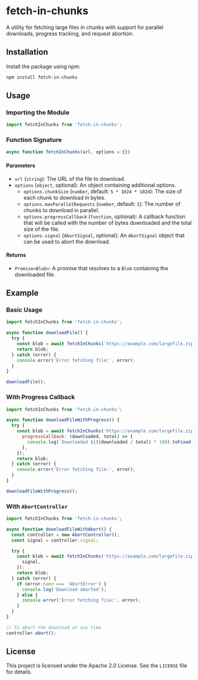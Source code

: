 # fetch-in-chunks

A utility for fetching large files in chunks with support for parallel
downloads, progress tracking, and request abortion.

## Installation

Install the package using npm:

```sh
npm install fetch-in-chunks
```

## Usage

### Importing the Module

```js
import fetchInChunks from 'fetch-in-chunks';
```

### Function Signature

```js
async function fetchInChunks(url, options = {})
```

#### Parameters

- `url` (`string`): The URL of the file to download.
- `options` (`object`, optional): An object containing additional options.
  - `options.chunkSize` (`number`, default: `5 * 1024 * 1024`): The size of each
    chunk to download in bytes.
  - `options.maxParallelRequests` (`number`, default: `1`): The number of chunks
    to download in parallel.
  - `options.progressCallback` (`function`, optional): A callback function that
    will be called with the number of bytes downloaded and the total size of the
    file.
  - `options.signal` (`AbortSignal`, optional): An `AbortSignal` object that can
    be used to abort the download.

#### Returns

- `Promise<Blob>`: A promise that resolves to a `Blob` containing the downloaded
  file.

## Example

### Basic Usage

```js
import fetchInChunks from 'fetch-in-chunks';

async function downloadFile() {
  try {
    const blob = await fetchInChunks('https://example.com/largefile.zip');
    return blob;
  } catch (error) {
    console.error('Error fetching file:', error);
  }
}

downloadFile();
```

### With Progress Callback

```js
import fetchInChunks from 'fetch-in-chunks';

async function downloadFileWithProgress() {
  try {
    const blob = await fetchInChunks('https://example.com/largefile.zip', {
      progressCallback: (downloaded, total) => {
        console.log(`Downloaded ${((downloaded / total) * 100).toFixed(2)}%`);
      },
    });
    return blob;
  } catch (error) {
    console.error('Error fetching file:', error);
  }
}

downloadFileWithProgress();
```

### With `AbortController`

```js
import fetchInChunks from 'fetch-in-chunks';

async function downloadFileWithAbort() {
  const controller = new AbortController();
  const signal = controller.signal;

  try {
    const blob = await fetchInChunks('https://example.com/largefile.zip', {
      signal,
    });
    return blob;
  } catch (error) {
    if (error.name === 'AbortError') {
      console.log('Download aborted');
    } else {
      console.error('Error fetching file:', error);
    }
  }
}

// To abort the download at any time
controller.abort();
```

## License

This project is licensed under the Apache 2.0 License. See the `LICENSE` file
for details.
